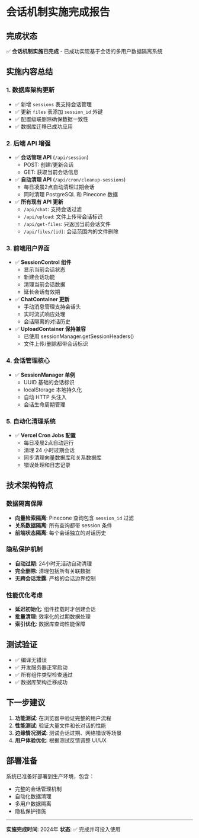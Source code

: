 # 会话机制实施完成报告

## 完成状态
✅ **会话机制实施已完成** - 已成功实现基于会话的多用户数据隔离系统

## 实施内容总结

### 1. 数据库架构更新
- ✅ 新增 `sessions` 表支持会话管理
- ✅ 更新 `files` 表添加 `session_id` 外键
- ✅ 配置级联删除确保数据一致性
- ✅ 数据库迁移已成功应用

### 2. 后端 API 增强
- ✅ **会话管理 API** (`/api/session`)
  - POST: 创建/更新会话
  - GET: 获取当前会话信息
- ✅ **自动清理 API** (`/api/cron/cleanup-sessions`)
  - 每日凌晨2点自动清理过期会话
  - 同时清理 PostgreSQL 和 Pinecone 数据
- ✅ **所有现有 API 更新**
  - `/api/chat`: 支持会话过滤
  - `/api/upload`: 文件上传带会话标识
  - `/api/get-files`: 只返回当前会话文件
  - `/api/files/[id]`: 会话范围内的文件删除

### 3. 前端用户界面
- ✅ **SessionControl 组件**
  - 显示当前会话状态
  - 新建会话功能
  - 清理当前会话数据
  - 延长会话有效期
- ✅ **ChatContainer 更新**
  - 手动消息管理支持会话头
  - 实时流式响应处理
  - 会话隔离的对话历史
- ✅ **UploadContainer 保持兼容**
  - 已使用 sessionManager.getSessionHeaders()
  - 文件上传/删除都带会话标识

### 4. 会话管理核心
- ✅ **SessionManager 单例**
  - UUID 基础的会话标识
  - localStorage 本地持久化
  - 自动 HTTP 头注入
  - 会话生命周期管理

### 5. 自动化清理系统
- ✅ **Vercel Cron Jobs 配置**
  - 每日凌晨2点自动运行
  - 清理 24 小时过期会话
  - 同步清理向量数据库和关系数据库
  - 错误处理和日志记录

## 技术架构特点

### 数据隔离保障
- **向量检索隔离**: Pinecone 查询包含 `session_id` 过滤
- **关系数据隔离**: 所有查询都带 session 条件
- **前端状态隔离**: 每个会话独立的对话历史

### 隐私保护机制
- **自动过期**: 24小时无活动自动清理
- **完全删除**: 清理包括所有关联数据
- **无跨会话泄露**: 严格的会话边界控制

### 性能优化考虑
- **延迟初始化**: 组件挂载时才创建会话
- **批量清理**: 效率化的过期数据处理
- **索引优化**: 数据库查询性能保障

## 测试验证
- ✅ 编译无错误
- ✅ 开发服务器正常启动
- ✅ 所有组件类型检查通过
- ✅ 数据库架构迁移成功

## 下一步建议
1. **功能测试**: 在浏览器中验证完整的用户流程
2. **性能测试**: 验证大量文件和长对话的性能
3. **边缘情况测试**: 测试会话过期、网络错误等场景
4. **用户体验优化**: 根据测试反馈调整 UI/UX

## 部署准备
系统已准备好部署到生产环境，包含：
- 完整的会话管理机制
- 自动化数据清理
- 多用户数据隔离
- 隐私保护措施

---
**实施完成时间**: 2024年
**状态**: ✅ 完成并可投入使用
